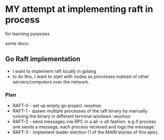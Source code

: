 # MY attempt at implementing raft in process

for learning purposes

some docs:
## Go Raft implementation

* I want to implement raft locally in golang
* to do this, I want to start with nodes as processes instead of other servers/computers over the network.


### Plan
* RAFT-0 - set up empty go project :woohoo
* RAFT-1 - spawn multiple processes of the raft binary by manually running the binary in different terminal windows :woohoo
* RAFT-2 - send messages viw RPC in a all -> all fashion. e.g if process one sends a message, each process recieved and logs the message.
* RAFT-3 - Implement leader election (1 of the MAIN stories of this epic).
